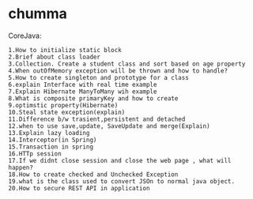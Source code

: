 # chumma

CoreJava:

	1.How to initialize static block
	2.Brief about class loader
	3.Collection. Create a student class and sort based on age property
	4.When outOfMemory exception will be thrown and how to handle?
	5.How to create singleton and prototype for a class
	6.explain Interface with real time example 
	7.Explain Hibernate ManyToMany wih example
	8.What is composite primaryKey and how to create
	9.optimstic property(Hibernate)
	10.Steal state exception(explain)
	11.Difference b/w trasient,persistent and detached
	12.when to use save,update, SaveUpdate and merge(Explain)
	13.Explain lazy loading
	14.Interceptor(in Spring)
	15.Transaction in spring
	16.HTTp session
	17.If we didnt close session and close the web page , what will happen?
	18.How to create checked and Unchecked Exception
	19.what is the class used to convert JSOn to normal java object.
	20.How to secure REST API in application


